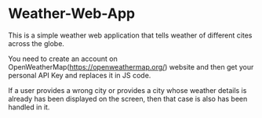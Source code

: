 # Weather-Web-App
This is a simple weather web application that tells weather of different cites across the globe. </br>

You need to create an account on OpenWeatherMap(https://openweathermap.org/) website and then get your personal API Key and replaces it in JS code. </br>

If a user provides a wrong city or provides a city whose weather details is already has been displayed on the screen, then that case is also has been handled in it.</br>
